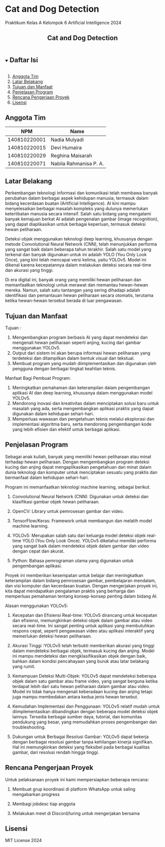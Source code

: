 # Cat and Dog Detection
Praktikum Kelas A
Kelompok 6 Artificial Intelligence 2024
<p align="center">
  <h2 align="center">
    Cat and Dog Detection
  </h2>
</p>

<!-- Daftar Isi -->
<details open="open">
  <summary><h2 style="display: inline-block">Daftar Isi</h2></summary>
  <ol>
    <li><a href="#anggota-tim">Anggota Tim</a></li>
    <li><a href="#latar-belakang">Latar Belakang</a></li>
    <li><a href="#tujuan-dan-manfaat">Tujuan dan Manfaat</a></li>
    <li><a href="#penjelasan-aplikasi">Penjelasan Program</a></li>
    <li><a href="#rencana-pengerjaan-proyek">Rencana Pengerjaan Proyek</a></li>
    <li><a href="#lisensi">Lisensi</a></li>
  </ol>
</details>

<!-- Anggota Tim -->
## Anggota Tim
| NPM           | Name                        |
| ------------- |-----------------------------|
| 140810220001  | Nadia Mulyadi               |
| 140810220015  | Devi Humaira                |
| 140810220029  | Reghina Maisarah            |
| 140810220071  | Nabila Rahmanisa P. A.      |

<!-- Latar Belakang -->
## Latar Belakang
Perkembangan teknologi informasi dan komunikasi telah membawa banyak perubahan dalam berbagai aspek kehidupan manusia, termasuk dalam bidang kecerdasan buatan (Artificial Intelligence). AI kini mampu menyelesaikan berbagai masalah kompleks yang dulunya memerlukan keterlibatan manusia secara intensif. Salah satu bidang yang mengalami banyak kemajuan berkat AI adalah pengenalan gambar (image recognition), yang dapat diaplikasikan untuk berbagai keperluan, termasuk deteksi hewan peliharaan.

Deteksi objek menggunakan teknologi deep learning, khususnya dengan metode Convolutional Neural Network (CNN), telah menunjukkan performa yang sangat baik dalam beberapa tahun terakhir. Salah satu model yang terkenal dan banyak digunakan untuk ini adalah YOLO (You Only Look Once), yang kini telah mencapai versi kelima, yaitu YOLOv5. Model ini dikenal karena kecepatannya dalam melakukan deteksi secara real-time dan akurasi yang tinggi.

Di era digital ini, banyak orang yang memiliki hewan peliharaan dan memanfaatkan teknologi untuk merawat dan memantau hewan-hewan mereka. Namun, salah satu tantangan yang sering dihadapi adalah identifikasi dan pemantauan hewan peliharaan secara otomatis, terutama ketika hewan-hewan tersebut berada di luar pengawasan.

<!-- Tujuan dan Manfaat -->
## Tujuan dan Manfaat

Tujuan :
1. Mengembangkan program berbasis AI yang dapat mendeteksi dan mengenali hewan peliharaan seperti anjing, kucing dari gambar menggunakan YOLOv5.
2. Output dari sistem ini akan berupa informasi hewan peliharaan yang terdeteksi dan ditampilkan dalam bentuk visual dan tekstual.
3. Membuat program yang mudah diimplementasikan dan digunakan oleh pengguna dengan berbagai tingkat keahlian teknis.

Manfaat Bagi Pembuat Program:
1. Meningkatkan pemahaman dan keterampilan dalam pengembangan aplikasi AI dan deep learning, khususnya dalam menggunakan model YOLOv5.
2. Mendorong inovasi dan kreativitas dalam menciptakan solusi baru untuk masalah yang ada, serta mengembangkan aplikasi praktis yang dapat digunakan dalam kehidupan sehari-hari.
3. Memperluas wawasan dan pengetahuan teknis melalui eksplorasi dan implementasi algoritma baru, serta mendorong pengembangan kode yang lebih efisien dan efektif untuk berbagai aplikasi.

<!-- Penjelasan Aplikasi -->
## Penjelasan Program
Sebagai anak kuliah, banyak yang memiliki hewan peliharaan atau minat terhadap hewan peliharaan. Dengan mengembangkan program deteksi kucing dan anjing dapat mengaplikasikan pengetahuan dan minat dalam dunia teknologi dan komputer untuk menciptakan sesuatu yang praktis dan bermanfaat dalam kehidupan sehari-hari. 

Program ini memanfaatkan teknologi machine learning, sebagai berikut.
1. Convolutional Neural Network (CNN):
   Digunakan untuk deteksi dan klasifikasi gambar objek hewan peliharaan.

2. OpenCV:
   Library untuk pemrosesan gambar dan video.

3. TensorFlow/Keras:
   Framework untuk membangun dan melatih model machine learning.

4. YOLOv5:
   Merupakan salah satu dari keluarga model deteksi objek real-time YOLO (You Only Look Once). YOLOv5 diketahui memiliki performa yang sangat baik dalam mendeteksi objek dalam gambar dan video dengan cepat dan akurat.
   
5. Python:
   Bahasa pemrograman utama yang digunakan untuk pengembangan aplikasi.

Proyek ini memberikan kesempatan untuk belajar dan meningkatkan keterampilan dalam bidang pemrosesan gambar, pembelajaran mendalam, dan visi komputer dan kecerdasan buatan. Dengan mengerjakan proyek ini, kita dapat mendapatkan pengalaman praktis yang berharga dan memperluas pemahaman tentang konsep-konsep penting dalam bidang AI.

Alasan menggunakan YOLOv5:

1. Kecepatan dan Efisiensi Real-time:
   YOLOv5 dirancang untuk kecepatan dan efisiensi, memungkinkan deteksi objek dalam gambar atau video secara real-time. Ini sangat penting untuk aplikasi yang membutuhkan respons cepat, seperti pengawasan video atau aplikasi interaktif yang memerlukan deteksi hewan peliharaan.
   
2. Akurasi Tinggi
   :YOLOv5 telah terbukti memberikan akurasi yang tinggi dalam mendeteksi berbagai objek, termasuk kucing dan anjing. Model ini mampu mendeteksi dan mengklasifikasikan objek dengan baik, bahkan dalam kondisi pencahayaan yang buruk atau latar belakang yang rumit.
   
3. Kemampuan Deteksi Multi-Objek:
   YOLOv5 dapat mendeteksi beberapa objek dalam satu gambar atau frame video, yang sangat berguna ketika terdapat lebih dari satu hewan peliharaan dalam gambar atau video. Model ini tidak hanya mengenali keberadaan kucing dan anjing tetapi juga mampu membedakan antara kedua jenis hewan tersebut.
   
4. Kemudahan Implementasi dan Penggunaan:
   YOLOv5 relatif mudah untuk diimplementasikan dibandingkan dengan beberapa model deteksi objek lainnya. Tersedia berbagai sumber daya, tutorial, dan komunitas pendukung yang besar, yang memudahkan proses pengembangan dan troubleshooting.

5. Dukungan untuk Berbagai Resolusi Gambar:
   YOLOv5 dapat bekerja dengan berbagai resolusi gambar tanpa kehilangan kinerja signifikan. Hal ini memungkinkan deteksi yang fleksibel pada berbagai kualitas gambar, dari resolusi rendah hingga tinggi.

<!-- Rencana Pengerjaan Proyek -->
## Rencana Pengerjaan Proyek

Untuk pelaksanaan proyek ini kami mempersiapkan beberapa rencana:

1. Membuat grup koordinasi di platform WhatsApp untuk saling mengabarkan progress

2. Membagi jobdesc tiap anggota

3. Melakukan meet di Discord/luring untuk mengerjakan bersama

<!-- Lisensi -->
## Lisensi

MIT License 2024
